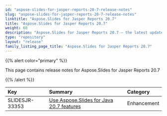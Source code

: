```yaml
---
id: "aspose-slides-for-jasper-reports-20-7-release-notes"
slug: "aspose-slides-for-jasper-reports-20-7-release-notes"
linktitle: "Aspose.Slides for Jasper Reports 20.7"
title: "Aspose.Slides for Jasper Reports 20.7"
weight: 60
description: "Aspose.Slides for Jasper Reports 20.7 – the latest updates and fixes."
type: "repository"
layout: "release"
family_listing_page_title: "Aspose.Slides for Jasper Reports 20.7"
---
```


{{% alert color="primary" %}} 

This page contains release notes for Aspose.Slides for Jasper Reports 20.7

{{% /alert %}} 

|**Key**|**Summary**|**Category**|
| :- | :- | :- |
|SLIDESJR-33353|[Use Aspose.Slides for Java 20.7 features](/slides/java/release-notes/2020/aspose-slides-for-java-20-7-release-notes/)|Enhancement|

